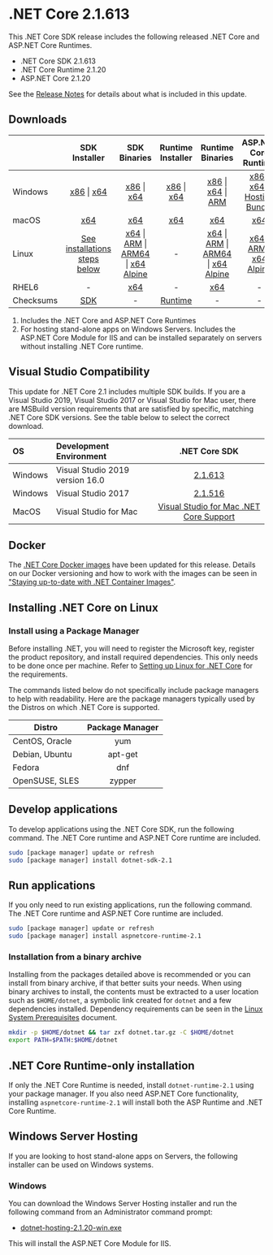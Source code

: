 # .NET Core 2.1.613

This .NET Core SDK release includes the following released .NET Core and ASP.NET Core Runtimes.

* .NET Core SDK 2.1.613
* .NET Core Runtime 2.1.20
* ASP.NET Core 2.1.20

See the [Release Notes](2.1.20.md) for details about what is included in this update.

## Downloads

|           | SDK Installer                        | SDK Binaries                 | Runtime Installer                                        | Runtime Binaries                                 | ASP.NET Core Runtime           |
| --------- | :------------------------------------------:     | :----------------------:                 | :---------------------------:                            | :-------------------------:                      | :-----------------:            |
| Windows   | [x86][dotnet-sdk-win-x86.exe] \| [x64][dotnet-sdk-win-x64.exe] | [x86][dotnet-sdk-win-x86.zip] \| [x64][dotnet-sdk-win-x64.zip] | [x86][dotnet-runtime-win-x86.exe] \| [x64][dotnet-runtime-win-x64.exe] | [x86][dotnet-runtime-win-x86.zip] \| [x64][dotnet-runtime-win-x64.zip] \| [ARM][dotnet-runtime-win-arm.zip] | [x86][aspnetcore-runtime-win-x86.exe] \| [x64][aspnetcore-runtime-win-x64.exe] \| [Hosting Bundle][dotnet-hosting-win.exe] |
| macOS     | [x64][dotnet-sdk-osx-x64.pkg]  | [x64][dotnet-sdk-osx-x64.tar.gz]     | [x64][dotnet-runtime-osx-x64.pkg] | [x64][dotnet-runtime-osx-x64.tar.gz] | [x64][aspnetcore-runtime-osx-x64.tar.gz] |
| Linux     | [See installations steps below][linux-install]   | [x64][dotnet-sdk-linux-x64.tar.gz] \| [ARM][dotnet-sdk-linux-arm.tar.gz] \| [ARM64][dotnet-sdk-linux-arm64.tar.gz] \| [x64 Alpine][dotnet-sdk-linux-musl-x64.tar.gz] | - | [x64][dotnet-runtime-linux-x64.tar.gz] \| [ARM][dotnet-runtime-linux-arm.tar.gz] \| [ARM64][dotnet-runtime-linux-arm64.tar.gz] \| [x64 Alpine][dotnet-runtime-linux-musl-x64.tar.gz] | [x64][aspnetcore-runtime-linux-x64.tar.gz]  \| [ARM][aspnetcore-runtime-linux-arm.tar.gz] \| [x64 Alpine][aspnetcore-runtime-linux-musl-x64.tar.gz] |
| RHEL6     | -                                                | [x64][dotnet-sdk-rhel.6-x64.tar.gz]                    | -                                                        | [x64][dotnet-runtime-rhel.6-x64.tar.gz] | - |
| Checksums | [SDK][checksums-sdk]                             | -                                        | [Runtime][checksums-runtime]                             | - | - |

1. Includes the .NET Core and ASP.NET Core Runtimes
2. For hosting stand-alone apps on Windows Servers. Includes the ASP.NET Core Module for IIS and can be installed separately on servers without installing .NET Core runtime.

## Visual Studio Compatibility

This update for .NET Core 2.1 includes multiple SDK builds. If you are a Visual Studio 2019, Visual Studio 2017 or Visual Studio for Mac user, there are MSBuild version requirements that are satisfied by specific, matching .NET Core SDK versions. See the table below to select the correct download.

| OS | Development Environment | .NET Core SDK |
| :-- | :-- | :--: |
| Windows | Visual Studio 2019 version 16.0 | [2.1.613](#downloads) |
| Windows | Visual Studio 2017 | [2.1.516](2.1.20.md) |
| MacOS | Visual Studio for Mac | [Visual Studio for Mac .NET Core Support](https://learn.microsoft.com/visualstudio/mac/net-core-support) |

## Docker

The [.NET Core Docker images](https://hub.docker.com/r/microsoft/dotnet/) have been updated for this release. Details on our Docker versioning and how to work with the images can be seen in ["Staying up-to-date with .NET Container Images"](https://devblogs.microsoft.com/dotnet/staying-up-to-date-with-net-container-images/).

## Installing .NET Core on Linux

### Install using a Package Manager

Before installing .NET, you will need to register the Microsoft key, register the product repository, and install required dependencies. This only needs to be done once per machine. Refer to [Setting up Linux for .NET Core][linux-install] for the requirements.

The commands listed below do not specifically include package managers to help with readability. Here are the package managers typically used by the Distros on which .NET Core is supported.

| Distro | Package Manager  |
| ---             | :----:  |
| CentOS, Oracle  | yum     |
| Debian, Ubuntu  | apt-get |
| Fedora          | dnf     |
| OpenSUSE, SLES  | zypper  |

## Develop applications

To develop applications using the .NET Core SDK, run the following command. The .NET Core runtime and ASP.NET Core runtime are included.

```bash
sudo [package manager] update or refresh
sudo [package manager] install dotnet-sdk-2.1
```

## Run applications

If you only need to run existing applications, run the following command. The .NET Core runtime and ASP.NET Core runtime are included.

```bash
sudo [package manager] update or refresh
sudo [package manager] install aspnetcore-runtime-2.1
```

### Installation from a binary archive

Installing from the packages detailed above is recommended or you can install from binary archive, if that better suits your needs.
When using binary archives to install, the contents must be extracted to a user location such as `$HOME/dotnet`, a symbolic link created for `dotnet` and a few dependencies installed.
Dependency requirements can be seen in the [Linux System Prerequisites](https://github.com/dotnet/core/blob/main/Documentation/linux.md) document.

```bash
mkdir -p $HOME/dotnet && tar zxf dotnet.tar.gz -C $HOME/dotnet
export PATH=$PATH:$HOME/dotnet
```

## .NET Core Runtime-only installation

If only the .NET Core Runtime is needed, install `dotnet-runtime-2.1` using your package manager. If you also need ASP.NET Core functionality, installing `aspnetcore-runtime-2.1` will install both the ASP Runtime and .NET Core Runtime.

## Windows Server Hosting

If you are looking to host stand-alone apps on Servers, the following installer can be used on Windows systems.

### Windows

You can download the Windows Server Hosting installer and run the following command from an Administrator command prompt:

* [dotnet-hosting-2.1.20-win.exe][dotnet-hosting-win.exe]

This will install the ASP.NET Core Module for IIS.

[blob-runtime]: https://builds.dotnet.microsoft.com/dotnet/Runtime/
[blob-sdk]: https://builds.dotnet.microsoft.com/dotnet/Sdk/
[release-notes]: 2.1.20.md

[checksums-runtime]: https://builds.dotnet.microsoft.com/dotnet/checksums/2.1.20-sha.txt
[checksums-sdk]: https://builds.dotnet.microsoft.com/dotnet/checksums/2.1.20-sha.txt

[linux-install]: https://learn.microsoft.com/dotnet/core/install/linux
[linux-install]: https://learn.microsoft.com/dotnet/core/install/

[dotnet-blog]: https://devblogs.microsoft.com/dotnet/

[//]: # ( Runtime 2.1.20)
[dotnet-runtime-linux-arm.tar.gz]: https://download.visualstudio.microsoft.com/download/pr/dda6ad2b-9ac3-433d-ad09-7b4e2f9d2c68/56b428eb350634acb00cc28d0d36bf08/dotnet-runtime-2.1.20-linux-arm.tar.gz
[dotnet-runtime-linux-arm64.tar.gz]: https://download.visualstudio.microsoft.com/download/pr/b6ba465b-6aaa-408c-9573-2880260eeba8/4c109a758b52266f4686f606c98a7cf1/dotnet-runtime-2.1.20-linux-arm64.tar.gz
[dotnet-runtime-linux-musl-x64.tar.gz]: https://download.visualstudio.microsoft.com/download/pr/86cfc62a-1098-4f7c-8de8-77a7aee0befa/58261743b6417923d7e062fc1186f875/dotnet-runtime-2.1.20-linux-musl-x64.tar.gz
[dotnet-runtime-linux-x64.tar.gz]: https://download.visualstudio.microsoft.com/download/pr/9cf1759a-46ee-449d-b5eb-3f855245c4c7/44b34ab2d89ac06fc621ad695498e689/dotnet-runtime-2.1.20-linux-x64.tar.gz
[dotnet-runtime-osx-x64.pkg]: https://download.visualstudio.microsoft.com/download/pr/5a175623-89a4-4cf5-b7ae-46d323f02df1/2c3bafdc54c9da352b2f1bd3fc515875/dotnet-runtime-2.1.20-osx-x64.pkg
[dotnet-runtime-osx-x64.tar.gz]: https://download.visualstudio.microsoft.com/download/pr/37f67936-d74a-4b1b-9c62-b71aa95972e5/c6eabaf75a472a4a88d56a8ee0206d1f/dotnet-runtime-2.1.20-osx-x64.tar.gz
[dotnet-runtime-rhel.6-x64.tar.gz]: https://download.visualstudio.microsoft.com/download/pr/c396ecda-9f9f-4631-b984-6114ff205f77/1de891217d94f99139e136672e00b906/dotnet-runtime-2.1.20-rhel.6-x64.tar.gz
[dotnet-runtime-win-arm.zip]: https://download.visualstudio.microsoft.com/download/pr/653748ee-42bb-46f0-b6b8-5894c3a831d5/88894226cb03fe2fcd939ee75a384b44/dotnet-runtime-2.1.20-win-arm.zip
[dotnet-runtime-win-x64.exe]: https://download.visualstudio.microsoft.com/download/pr/b3b7f548-4cb0-43f6-be68-7a7ac3855d17/a70d2570eac5e2dd8ca57b702336074e/dotnet-runtime-2.1.20-win-x64.exe
[dotnet-runtime-win-x64.zip]: https://download.visualstudio.microsoft.com/download/pr/38d699f3-3ceb-4952-afb5-7b770cb60af1/bd49857a8755cf5d30274425f3f1623b/dotnet-runtime-2.1.20-win-x64.zip
[dotnet-runtime-win-x86.exe]: https://download.visualstudio.microsoft.com/download/pr/6a29a360-61df-4c06-af5b-c43c4da3ba0a/eb1e0c23ffc95d5f9d9b2aa0c103d034/dotnet-runtime-2.1.20-win-x86.exe
[dotnet-runtime-win-x86.zip]: https://download.visualstudio.microsoft.com/download/pr/7545c5ac-694e-49d6-a4b2-aaf4c0287c60/6c2c622c1156f40f05f31d1e1bed387b/dotnet-runtime-2.1.20-win-x86.zip

[//]: # ( ASP 2.1.20)
[aspnetcore-runtime-linux-arm.tar.gz]: https://download.visualstudio.microsoft.com/download/pr/292e38b1-bab5-4b15-8659-dfe8e3d6841b/2ca074694939aa06709070ffa91fad53/aspnetcore-runtime-2.1.20-linux-arm.tar.gz
[aspnetcore-runtime-linux-musl-x64.tar.gz]: https://download.visualstudio.microsoft.com/download/pr/123cd951-e45d-477c-a4f2-c4fc4b8875f7/701f625ad38b7b3a4ffe5f400d528e0f/aspnetcore-runtime-2.1.20-linux-musl-x64.tar.gz
[aspnetcore-runtime-linux-x64.tar.gz]: https://download.visualstudio.microsoft.com/download/pr/f71a9aa8-b3f4-4afd-8200-3baf39a88b6b/4f91b8b5df2117ba35acf008c88f89e3/aspnetcore-runtime-2.1.20-linux-x64.tar.gz
[aspnetcore-runtime-osx-x64.tar.gz]: https://download.visualstudio.microsoft.com/download/pr/ce092775-e76f-44de-b166-24d5fb309d1c/44da312c8749621cf6d087c8279606bc/aspnetcore-runtime-2.1.20-osx-x64.tar.gz
[aspnetcore-runtime-win-x64.exe]: https://download.visualstudio.microsoft.com/download/pr/dc9d0c4f-9826-43ff-ac08-ca40733ad372/36de3302a2d6c6cdebea8b7bf564c1b2/aspnetcore-runtime-2.1.20-win-x64.exe
[aspnetcore-runtime-win-x64.zip]: https://download.visualstudio.microsoft.com/download/pr/302ed10c-e687-469c-a544-7e07b264caad/93b1e8e57f8e3f7d8ba360235a317700/aspnetcore-runtime-2.1.20-win-x64.zip
[aspnetcore-runtime-win-x86.exe]: https://download.visualstudio.microsoft.com/download/pr/2b4ee6af-f5c8-4901-bbca-50b8c3364d20/5a4860645c0efdba4ca6a6400dcbd525/aspnetcore-runtime-2.1.20-win-x86.exe
[aspnetcore-runtime-win-x86.zip]: https://download.visualstudio.microsoft.com/download/pr/0e437534-aab8-4f83-95fb-dd4e8275f5aa/e13004c1dc090c0bc4d4715766cf9bed/aspnetcore-runtime-2.1.20-win-x86.zip
[dotnet-hosting-win.exe]: https://download.visualstudio.microsoft.com/download/pr/fa2c9d72-dda4-4b9c-ae58-97d4f36dbd63/fb2dfa6b0fede5d060ee3bae9d4223f5/dotnet-hosting-2.1.20-win.exe

[//]: # ( SDK 2.1.613 )
[dotnet-sdk-linux-arm.tar.gz]: https://download.visualstudio.microsoft.com/download/pr/d6a4d53f-9efa-4467-8dc2-819679b78d17/a0fb69b42251961276a2eaa4a187c3fc/dotnet-sdk-2.1.613-linux-arm.tar.gz
[dotnet-sdk-linux-arm64.tar.gz]: https://download.visualstudio.microsoft.com/download/pr/89b401bc-a0b1-42d2-92d5-a42554396ef5/5b64b87e1945c452fdd8df8356bd5d54/dotnet-sdk-2.1.613-linux-arm64.tar.gz
[dotnet-sdk-linux-musl-x64.tar.gz]: https://download.visualstudio.microsoft.com/download/pr/9c498724-a719-4524-9338-59ce00b8079a/ce615cbd3884ce8deb90c87e6357adce/dotnet-sdk-2.1.613-linux-musl-x64.tar.gz
[dotnet-sdk-linux-x64.tar.gz]: https://download.visualstudio.microsoft.com/download/pr/c6101639-e4b8-4602-80b8-6eba14b06336/9853acd7fbcd7e862d2c1daa9987ec2a/dotnet-sdk-2.1.613-linux-x64.tar.gz
[dotnet-sdk-osx-x64.pkg]: https://download.visualstudio.microsoft.com/download/pr/43ebc180-0ea1-404f-83b2-23c19582e230/49573e63960afe6540436add7725968a/dotnet-sdk-2.1.613-osx-x64.pkg
[dotnet-sdk-osx-x64.tar.gz]: https://download.visualstudio.microsoft.com/download/pr/b4c3dcb8-daea-4e20-902f-a8e254aead74/0332bde0ef7a0875f16523c5675cb4ba/dotnet-sdk-2.1.613-osx-x64.tar.gz
[dotnet-sdk-rhel.6-x64.tar.gz]: https://download.visualstudio.microsoft.com/download/pr/cbedfb51-b4ed-40f1-b993-33adc50ae4ab/96b4011ea516306a95f3891ac10dde17/dotnet-sdk-2.1.613-rhel.6-x64.tar.gz
[dotnet-sdk-win-x64.exe]: https://download.visualstudio.microsoft.com/download/pr/79e3b0b6-c702-42ad-b80a-62d7a28df97e/fbc9dadf3088a3b0825decf328b8f403/dotnet-sdk-2.1.613-win-x64.exe
[dotnet-sdk-win-x64.zip]: https://download.visualstudio.microsoft.com/download/pr/6c75b6df-ff33-4e1a-9425-a0d7b8b0c3f0/2a58c4a9c39ce9c4d650f651f1368a37/dotnet-sdk-2.1.613-win-x64.zip
[dotnet-sdk-win-x86.exe]: https://download.visualstudio.microsoft.com/download/pr/53d95e92-756f-4e97-a500-a06972970998/b0fc9ad24909cf449659a9aeb7e4f87a/dotnet-sdk-2.1.613-win-x86.exe
[dotnet-sdk-win-x86.zip]: https://download.visualstudio.microsoft.com/download/pr/5629ceba-a3a5-45f6-8973-9aca0d5cceb2/56a8284859787878ba99af693cfb8f71/dotnet-sdk-2.1.613-win-x86.zip

[//]: # ( Symbols )